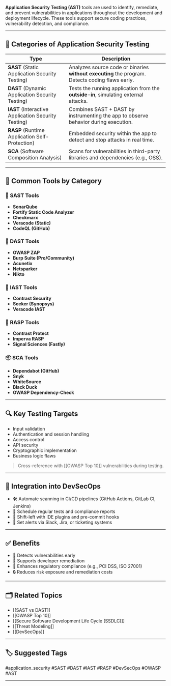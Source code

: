 **Application Security Testing (AST)** tools are used to identify, remediate, and prevent vulnerabilities in applications throughout the development and deployment lifecycle. These tools support secure coding practices, vulnerability detection, and compliance.

---

## 🧱 Categories of Application Security Testing

| Type       | Description |
|------------|-------------|
| **SAST** (Static Application Security Testing) | Analyzes source code or binaries **without executing** the program. Detects coding flaws early. |
| **DAST** (Dynamic Application Security Testing) | Tests the running application from the **outside-in**, simulating external attacks. |
| **IAST** (Interactive Application Security Testing) | Combines SAST + DAST by instrumenting the app to observe behavior during execution. |
| **RASP** (Runtime Application Self-Protection) | Embedded security within the app to detect and stop attacks in real time. |
| **SCA** (Software Composition Analysis) | Scans for vulnerabilities in third-party libraries and dependencies (e.g., OSS). |

---

## 🔧 Common Tools by Category

### 🧰 SAST Tools
- **SonarQube**
- **Fortify Static Code Analyzer**
- **Checkmarx**
- **Veracode (Static)**
- **CodeQL (GitHub)**

### 🧪 DAST Tools
- **OWASP ZAP**
- **Burp Suite (Pro/Community)**
- **Acunetix**
- **Netsparker**
- **Nikto**

### 🔁 IAST Tools
- **Contrast Security**
- **Seeker (Synopsys)**
- **Veracode IAST**

### 🧬 RASP Tools
- **Contrast Protect**
- **Imperva RASP**
- **Signal Sciences (Fastly)**

### 📦 SCA Tools
- **Dependabot (GitHub)**
- **Snyk**
- **WhiteSource**
- **Black Duck**
- **OWASP Dependency-Check**

---

## 🔍 Key Testing Targets

- Input validation
- Authentication and session handling
- Access control
- API security
- Cryptographic implementation
- Business logic flaws

> Cross-reference with [[OWASP Top 10]] vulnerabilities during testing.

---

## 🔐 Integration into DevSecOps

- 🛠 Automate scanning in CI/CD pipelines (GitHub Actions, GitLab CI, Jenkins)
- 📅 Schedule regular tests and compliance reports
- 🔁 Shift-left with IDE plugins and pre-commit hooks
- 📢 Set alerts via Slack, Jira, or ticketing systems

---

## ✅ Benefits

- 🚫 Detects vulnerabilities early
- 🧰 Supports developer remediation
- 📜 Enhances regulatory compliance (e.g., PCI DSS, ISO 27001)
- 🔒 Reduces risk exposure and remediation costs

---

## 🗂 Related Topics

- [[SAST vs DAST]]
- [[OWASP Top 10]]
- [[Secure Software Development Life Cycle (SSDLC)]]
- [[Threat Modeling]]
- [[DevSecOps]]

---

## 🏷 Suggested Tags

#application_security #SAST #DAST #IAST #RASP #DevSecOps #OWASP #AST

---
